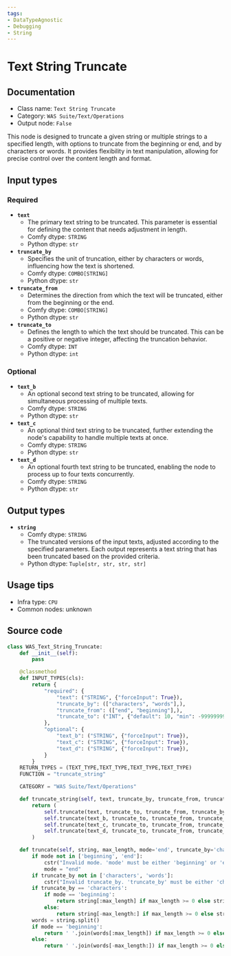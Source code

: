 ```yaml
---
tags:
- DataTypeAgnostic
- Debugging
- String
---
```


# Text String Truncate
## Documentation
- Class name: `Text String Truncate`
- Category: `WAS Suite/Text/Operations`
- Output node: `False`

This node is designed to truncate a given string or multiple strings to a specified length, with options to truncate from the beginning or end, and by characters or words. It provides flexibility in text manipulation, allowing for precise control over the content length and format.
## Input types
### Required
- **`text`**
    - The primary text string to be truncated. This parameter is essential for defining the content that needs adjustment in length.
    - Comfy dtype: `STRING`
    - Python dtype: `str`
- **`truncate_by`**
    - Specifies the unit of truncation, either by characters or words, influencing how the text is shortened.
    - Comfy dtype: `COMBO[STRING]`
    - Python dtype: `str`
- **`truncate_from`**
    - Determines the direction from which the text will be truncated, either from the beginning or the end.
    - Comfy dtype: `COMBO[STRING]`
    - Python dtype: `str`
- **`truncate_to`**
    - Defines the length to which the text should be truncated. This can be a positive or negative integer, affecting the truncation behavior.
    - Comfy dtype: `INT`
    - Python dtype: `int`
### Optional
- **`text_b`**
    - An optional second text string to be truncated, allowing for simultaneous processing of multiple texts.
    - Comfy dtype: `STRING`
    - Python dtype: `str`
- **`text_c`**
    - An optional third text string to be truncated, further extending the node's capability to handle multiple texts at once.
    - Comfy dtype: `STRING`
    - Python dtype: `str`
- **`text_d`**
    - An optional fourth text string to be truncated, enabling the node to process up to four texts concurrently.
    - Comfy dtype: `STRING`
    - Python dtype: `str`
## Output types
- **`string`**
    - Comfy dtype: `STRING`
    - The truncated versions of the input texts, adjusted according to the specified parameters. Each output represents a text string that has been truncated based on the provided criteria.
    - Python dtype: `Tuple[str, str, str, str]`
## Usage tips
- Infra type: `CPU`
- Common nodes: unknown


## Source code
```python
class WAS_Text_String_Truncate:
    def __init__(self):
        pass

    @classmethod
    def INPUT_TYPES(cls):
        return {
            "required": {
                "text": ("STRING", {"forceInput": True}),
                "truncate_by": (["characters", "words"],),
                "truncate_from": (["end", "beginning"],),
                "truncate_to": ("INT", {"default": 10, "min": -99999999, "max": 99999999, "step": 1}),
            },
            "optional": {
                "text_b": ("STRING", {"forceInput": True}),
                "text_c": ("STRING", {"forceInput": True}),
                "text_d": ("STRING", {"forceInput": True}),
            }
        }
    RETURN_TYPES = (TEXT_TYPE,TEXT_TYPE,TEXT_TYPE,TEXT_TYPE)
    FUNCTION = "truncate_string"

    CATEGORY = "WAS Suite/Text/Operations"

    def truncate_string(self, text, truncate_by, truncate_from, truncate_to, text_b='', text_c='', text_d=''):
        return (
            self.truncate(text, truncate_to, truncate_from, truncate_by),
            self.truncate(text_b, truncate_to, truncate_from, truncate_by),
            self.truncate(text_c, truncate_to, truncate_from, truncate_by),
            self.truncate(text_d, truncate_to, truncate_from, truncate_by),
        )

    def truncate(self, string, max_length, mode='end', truncate_by='characters'):
        if mode not in ['beginning', 'end']:
            cstr("Invalid mode. 'mode' must be either 'beginning' or 'end'.").error.print()
            mode = "end"
        if truncate_by not in ['characters', 'words']:
            cstr("Invalid truncate_by. 'truncate_by' must be either 'characters' or 'words'.").error.print()
        if truncate_by == 'characters':
            if mode == 'beginning':
                return string[:max_length] if max_length >= 0 else string[max_length:]
            else:
                return string[-max_length:] if max_length >= 0 else string[:max_length]
        words = string.split()
        if mode == 'beginning':
            return ' '.join(words[:max_length]) if max_length >= 0 else ' '.join(words[max_length:])
        else:
            return ' '.join(words[-max_length:]) if max_length >= 0 else ' '.join(words[:max_length])

```
